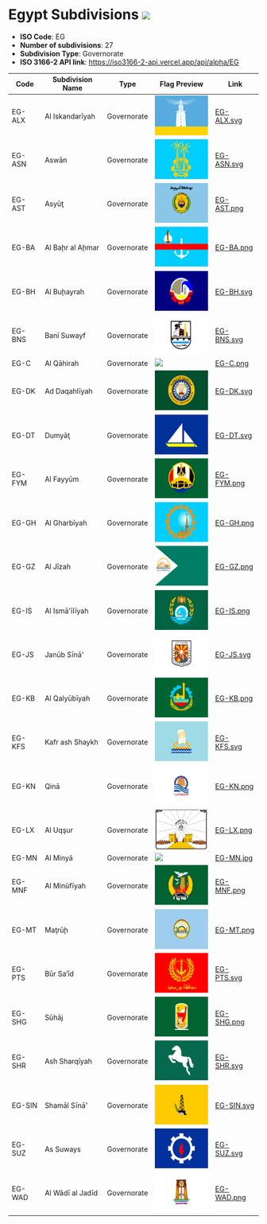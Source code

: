 # Egypt Subdivisions ![](https://flagcdn.com/h40/eg.png)

- **ISO Code**: EG
- **Number of subdivisions**: 27
- **Subdivision Type**: Governorate
- **ISO 3166-2 API link**: https://iso3166-2-api.vercel.app/api/alpha/EG

| Code  | Subdivision Name         | Type | Flag Preview | Link |
|-------|--------------------------|--------------| -------------- |----------|
| EG-ALX | Al Iskandarīyah | Governorate | <img src='https://raw.githubusercontent.com/amckenna41/iso3166-flags/main/iso3166-2-flags/EG/EG-ALX.svg' height='80'> | [EG-ALX.svg](https://github.com/amckenna41/iso3166-flags/blob/main/iso3166-2-flags/EG/EG-ALX.svg) |
| EG-ASN | Aswān | Governorate | <img src='https://raw.githubusercontent.com/amckenna41/iso3166-flags/main/iso3166-2-flags/EG/EG-ASN.svg' height='80'> | [EG-ASN.svg](https://github.com/amckenna41/iso3166-flags/blob/main/iso3166-2-flags/EG/EG-ASN.svg) |
| EG-AST | Asyūţ | Governorate | <img src='https://raw.githubusercontent.com/amckenna41/iso3166-flags/main/iso3166-2-flags/EG/EG-AST.png' height='80'> | [EG-AST.png](https://github.com/amckenna41/iso3166-flags/blob/main/iso3166-2-flags/EG/EG-AST.png) |
| EG-BA | Al Baḩr al Aḩmar | Governorate | <img src='https://raw.githubusercontent.com/amckenna41/iso3166-flags/main/iso3166-2-flags/EG/EG-BA.png' height='80'> | [EG-BA.png](https://github.com/amckenna41/iso3166-flags/blob/main/iso3166-2-flags/EG/EG-BA.png) |
| EG-BH | Al Buḩayrah | Governorate | <img src='https://raw.githubusercontent.com/amckenna41/iso3166-flags/main/iso3166-2-flags/EG/EG-BH.svg' height='80'> | [EG-BH.svg](https://github.com/amckenna41/iso3166-flags/blob/main/iso3166-2-flags/EG/EG-BH.svg) |
| EG-BNS | Banī Suwayf | Governorate | <img src='https://raw.githubusercontent.com/amckenna41/iso3166-flags/main/iso3166-2-flags/EG/EG-BNS.svg' height='80'> | [EG-BNS.svg](https://github.com/amckenna41/iso3166-flags/blob/main/iso3166-2-flags/EG/EG-BNS.svg) |
| EG-C | Al Qāhirah | Governorate | <img src='https://raw.githubusercontent.com/amckenna41/iso3166-flags/main/iso3166-2-flags/EG/EG-C.svg' height='80'> | [EG-C.png](https://github.com/amckenna41/iso3166-flags/blob/main/iso3166-2-flags/EG/EG-C.png) |
| EG-DK | Ad Daqahlīyah | Governorate | <img src='https://raw.githubusercontent.com/amckenna41/iso3166-flags/main/iso3166-2-flags/EG/EG-DK.svg' height='80'> | [EG-DK.svg](https://github.com/amckenna41/iso3166-flags/blob/main/iso3166-2-flags/EG/EG-DK.svg) |
| EG-DT | Dumyāţ | Governorate | <img src='https://raw.githubusercontent.com/amckenna41/iso3166-flags/main/iso3166-2-flags/EG/EG-DT.svg' height='80'> | [EG-DT.svg](https://github.com/amckenna41/iso3166-flags/blob/main/iso3166-2-flags/EG/EG-DT.svg) |
| EG-FYM | Al Fayyūm | Governorate | <img src='https://raw.githubusercontent.com/amckenna41/iso3166-flags/main/iso3166-2-flags/EG/EG-FYM.png' height='80'> | [EG-FYM.png](https://github.com/amckenna41/iso3166-flags/blob/main/iso3166-2-flags/EG/EG-FYM.png) |
| EG-GH | Al Gharbīyah | Governorate | <img src='https://raw.githubusercontent.com/amckenna41/iso3166-flags/main/iso3166-2-flags/EG/EG-GH.png' height='80'> | [EG-GH.png](https://github.com/amckenna41/iso3166-flags/blob/main/iso3166-2-flags/EG/EG-GH.png) |
| EG-GZ | Al Jīzah | Governorate | <img src='https://raw.githubusercontent.com/amckenna41/iso3166-flags/main/iso3166-2-flags/EG/EG-GZ.png' height='80'> | [EG-GZ.png](https://github.com/amckenna41/iso3166-flags/blob/main/iso3166-2-flags/EG/EG-GZ.png) |
| EG-IS | Al Ismā'īlīyah | Governorate | <img src='https://raw.githubusercontent.com/amckenna41/iso3166-flags/main/iso3166-2-flags/EG/EG-IS.png' height='80'> | [EG-IS.png](https://github.com/amckenna41/iso3166-flags/blob/main/iso3166-2-flags/EG/EG-IS.png) |
| EG-JS | Janūb Sīnā' | Governorate | <img src='https://raw.githubusercontent.com/amckenna41/iso3166-flags/main/iso3166-2-flags/EG/EG-JS.svg' height='80'> | [EG-JS.svg](https://github.com/amckenna41/iso3166-flags/blob/main/iso3166-2-flags/EG/EG-JS.svg) |
| EG-KB | Al Qalyūbīyah | Governorate | <img src='https://raw.githubusercontent.com/amckenna41/iso3166-flags/main/iso3166-2-flags/EG/EG-KB.png' height='80'> | [EG-KB.png](https://github.com/amckenna41/iso3166-flags/blob/main/iso3166-2-flags/EG/EG-KB.png) |
| EG-KFS | Kafr ash Shaykh | Governorate | <img src='https://raw.githubusercontent.com/amckenna41/iso3166-flags/main/iso3166-2-flags/EG/EG-KFS.svg' height='80'> | [EG-KFS.svg](https://github.com/amckenna41/iso3166-flags/blob/main/iso3166-2-flags/EG/EG-KFS.svg) |
| EG-KN | Qinā | Governorate | <img src='https://raw.githubusercontent.com/amckenna41/iso3166-flags/main/iso3166-2-flags/EG/EG-KN.png' height='80'> | [EG-KN.png](https://github.com/amckenna41/iso3166-flags/blob/main/iso3166-2-flags/EG/EG-KN.png) |
| EG-LX | Al Uqşur | Governorate | <img src='https://raw.githubusercontent.com/amckenna41/iso3166-flags/main/iso3166-2-flags/EG/EG-LX.png' height='80'> | [EG-LX.png](https://github.com/amckenna41/iso3166-flags/blob/main/iso3166-2-flags/EG/EG-LX.png) |
| EG-MN | Al Minyā | Governorate | <img src='https://raw.githubusercontent.com/amckenna41/iso3166-flags/main/iso3166-2-flags/EG/EG-MN.png' height='80'> | [EG-MN.jpg](https://github.com/amckenna41/iso3166-flags/blob/main/iso3166-2-flags/EG/EG-MN.jpg) |
| EG-MNF | Al Minūfīyah | Governorate | <img src='https://raw.githubusercontent.com/amckenna41/iso3166-flags/main/iso3166-2-flags/EG/EG-MNF.png' height='80'> | [EG-MNF.png](https://github.com/amckenna41/iso3166-flags/blob/main/iso3166-2-flags/EG/EG-MNF.png) |
| EG-MT | Maţrūḩ | Governorate | <img src='https://raw.githubusercontent.com/amckenna41/iso3166-flags/main/iso3166-2-flags/EG/EG-MT.png' height='80'> | [EG-MT.png](https://github.com/amckenna41/iso3166-flags/blob/main/iso3166-2-flags/EG/EG-MT.png) |
| EG-PTS | Būr Sa‘īd | Governorate | <img src='https://raw.githubusercontent.com/amckenna41/iso3166-flags/main/iso3166-2-flags/EG/EG-PTS.svg' height='80'> | [EG-PTS.svg](https://github.com/amckenna41/iso3166-flags/blob/main/iso3166-2-flags/EG/EG-PTS.svg) |
| EG-SHG | Sūhāj | Governorate | <img src='https://raw.githubusercontent.com/amckenna41/iso3166-flags/main/iso3166-2-flags/EG/EG-SHG.png' height='80'> | [EG-SHG.png](https://github.com/amckenna41/iso3166-flags/blob/main/iso3166-2-flags/EG/EG-SHG.png) |
| EG-SHR | Ash Sharqīyah | Governorate | <img src='https://raw.githubusercontent.com/amckenna41/iso3166-flags/main/iso3166-2-flags/EG/EG-SHR.svg' height='80'> | [EG-SHR.svg](https://github.com/amckenna41/iso3166-flags/blob/main/iso3166-2-flags/EG/EG-SHR.svg) |
| EG-SIN | Shamāl Sīnā' | Governorate | <img src='https://raw.githubusercontent.com/amckenna41/iso3166-flags/main/iso3166-2-flags/EG/EG-SIN.svg' height='80'> | [EG-SIN.svg](https://github.com/amckenna41/iso3166-flags/blob/main/iso3166-2-flags/EG/EG-SIN.svg) |
| EG-SUZ | As Suways | Governorate | <img src='https://raw.githubusercontent.com/amckenna41/iso3166-flags/main/iso3166-2-flags/EG/EG-SUZ.svg' height='80'> | [EG-SUZ.svg](https://github.com/amckenna41/iso3166-flags/blob/main/iso3166-2-flags/EG/EG-SUZ.svg) |
| EG-WAD | Al Wādī al Jadīd | Governorate | <img src='https://raw.githubusercontent.com/amckenna41/iso3166-flags/main/iso3166-2-flags/EG/EG-WAD.png' height='80'> | [EG-WAD.png](https://github.com/amckenna41/iso3166-flags/blob/main/iso3166-2-flags/EG/EG-WAD.png) |
